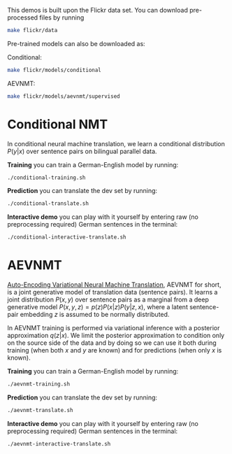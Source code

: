 This demos is built upon the Flickr data set. You can download pre-processed files by running

```bash
make flickr/data
```

Pre-trained models can also be downloaded as:

Conditional:
```bash
make flickr/models/conditional
```

AEVNMT:
```bash
make flickr/models/aevnmt/supervised
```

# Conditional NMT

In conditional neural machine translation, we learn a conditional distribution $P(y|x)$ over sentence pairs on bilingual parallel data.

**Training** you can train a German-English model by running:

```bash
./conditional-training.sh
```

**Prediction** you can translate the dev set by running:

```bash
./conditional-translate.sh
```

**Interactive demo** you can play with it yourself by entering raw (no preprocessing required) German sentences in the terminal:

```bash
./conditional-interactive-translate.sh
```


# AEVNMT

[Auto-Encoding Variational Neural Machine Translation](https://arxiv.org/pdf/1807.10564.pdf), AEVNMT for short, is a joint generative model of translation data (sentence pairs). 
It learns a joint distribution $P(x, y)$ over sentence pairs as a marginal from a deep generative model $P(x, y, z) = p(z)P(x|z)P(y|z,x)$, where a latent sentence-pair embedding $z$ is assumed to be normally distributed. 

In AEVNMT training is performed via variational inference with a posterior approximation $q(z|x)$.
We limit the posterior approximation to condition only on the source side of the data and by doing so we can use it both during training (when both $x$ and $y$ are known) and for predictions (when only $x$ is known). 

**Training** you can train a German-English model by running:

```bash
./aevnmt-training.sh
```

**Prediction** you can translate the dev set by running:

```bash
./aevnmt-translate.sh
```

**Interactive demo** you can play with it yourself by entering raw (no preprocessing required) German sentences in the terminal:

```bash
./aevnmt-interactive-translate.sh
```
